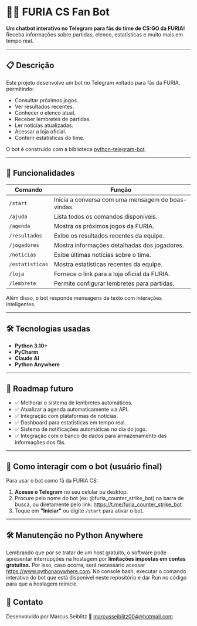# 🖤🤍 FURIA CS Fan Bot

**Um chatbot interativo no Telegram para fãs do time de CS:GO da FURIA!**  
Receba informações sobre partidas, elenco, estatísticas e muito mais em tempo real.

---

## 📋 Descrição
Este projeto desenvolve um bot no Telegram voltado para fãs da FURIA, permitindo:

- Consultar próximos jogos.
- Ver resultados recentes.
- Conhecer o elenco atual.
- Receber lembretes de partidas.
- Ler notícias atualizadas.
- Acessar a loja oficial.
- Conferir estatísticas do time.

O bot é construído com a biblioteca [python-telegram-bot](https://python-telegram-bot.org/).

---

## 🚀 Funcionalidades

| Comando         | Função                                              |
|-----------------|-----------------------------------------------------|
| `/start`        | Inicia a conversa com uma mensagem de boas-vindas.   |
| `/ajuda`        | Lista todos os comandos disponíveis.                |
| `/agenda`       | Mostra os próximos jogos da FURIA.                  |
| `/resultados`   | Exibe os resultados recentes da equipe.             |
| `/jogadores`    | Mostra informações detalhadas dos jogadores.        |
| `/noticias`     | Exibe últimas notícias sobre o time.                |
| `/estatisticas` | Mostra estatísticas recentes da equipe.             |
| `/loja`         | Fornece o link para a loja oficial da FURIA.         |
| `/lembrete`     | Permite configurar lembretes para partidas.         |

Além disso, o bot responde mensagens de texto com interações inteligentes.

---

## 🛠️ Tecnologias usadas

- **Python 3.10+**
- **PyCharm**
- **Claude AI**
- **Python Anywhere**

---

## 📝 Roadmap futuro

- ✅ Melhorar o sistema de lembretes automáticos.
- ✅ Atualizar a agenda automaticamente via API.
- ✅ Integração com plataformas de notícias.
- ✅ Dashboard para estatísticas em tempo real.
- ✅ Sistema de notificações automáticas no dia do jogo.
- ✅ Integração com o banco de dados para armazenamento das informações dos fãs.
  
---

## 💬 Como interagir com o bot (usuário final)

Para usar o bot como fã da FURIA CS:

1. **Acesse o Telegram** no seu celular ou desktop.
2. Procure pelo nome do bot (ex: @furia_counter_strike_bot) na barra de busca, ou diretamente pelo link: https://t.me/furia_counter_strike_bot
3. Toque em **"Iniciar"** ou digite `/start` para ativar o bot.

---

## 🛠️  Manutenção no Python Anywhere

Lembrando que por se tratar de um host gratuito, o software pode apresentar interrupções na hostagem por **limitações impostas em contas gratuitas.**
Por isso, caso ocorra, será necessário acessar https://www.pythonanywhere.com. No console bash, executar o comando interativo do bot que está disponível neste repositório e dar Run no
código para que a hostagem reinicie.

## 🎯 Contato
Desenvolvido por Marcus Seiblitz 🚀
marcusseiblitz004@hotmail.com
